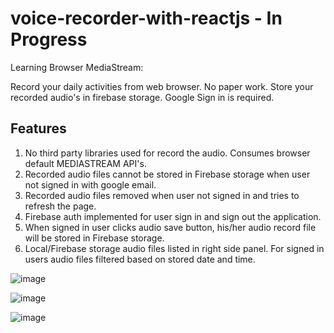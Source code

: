 # voice-recorder-with-reactjs - In Progress

Learning Browser MediaStream:

Record your daily activities from web browser. No paper work. Store your recorded audio's in firebase storage. Google Sign in is required.

## Features
1. No third party libraries used for record the audio. Consumes browser default MEDIASTREAM API's.
2. Recorded audio files cannot be stored in Firebase storage when user not signed in with google email.
3. Recorded audio files removed when user not signed in and tries to refresh the page.
4. Firebase auth implemented for user sign in and sign out the application.
5. When signed in user clicks audio save button, his/her audio record file will be stored in Firebase storage.
6. Local/Firebase storage audio files listed in right side panel. For signed in users audio files filtered based on stored date and time.

![image](https://github.com/vulchivijay/voice-recorder-with-reactjs/blob/main/public/screenshot/desktop.jpg)

![image](https://github.com/vulchivijay/voice-recorder-with-reactjs/blob/main/public/screenshot/desktop-signed-in-user.jpg)

![image](https://github.com/vulchivijay/voice-recorder-with-reactjs/blob/main/public/screenshot/mobile.jpg)
